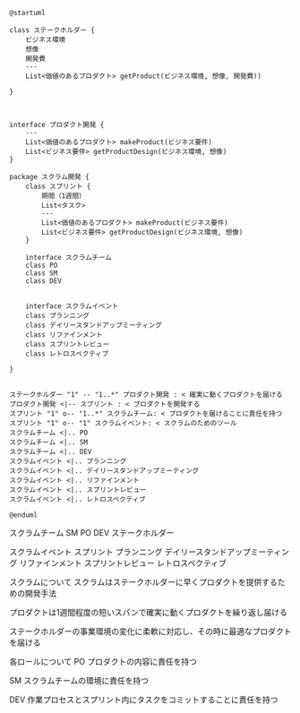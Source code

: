 


```puml
@startuml

class ステークホルダー {
    ビジネス環境
    想像
    開発費
    ---
    List<価値のあるプロダクト> getProduct(ビジネス環境, 想像, 開発費))
    
}



interface プロダクト開発 {
    ---
    List<価値のあるプロダクト> makeProduct(ビジネス要件)
    List<ビジネス要件> getProductDesign(ビジネス環境, 想像)
}

package スクラム開発 {
    class スプリント {
        期間（1週間）
        List<タスク>
        ---
        List<価値のあるプロダクト> makeProduct(ビジネス要件)
        List<ビジネス要件> getProductDesign(ビジネス環境, 想像)
    }

    interface スクラムチーム
    class PO
    class SM
    class DEV

    
    interface スクラムイベント
    class プランニング
    class デイリースタンドアップミーティング
    class リファインメント
    class スプリントレビュー
    class レトロスペクティブ

}


ステークホルダー "1" -- "1..*" プロダクト開発 : < 確実に動くプロダクトを届ける 
プロダクト開発 <|-- スプリント : < プロダクトを開発する
スプリント "1" o-- "1..*" スクラムチーム: < プロダクトを届けることに責任を持つ
スプリント "1" o-- "1" スクラムイベント: < スクラムのためのツール
スクラムチーム <|.. PO
スクラムチーム <|.. SM
スクラムチーム <|.. DEV
スクラムイベント <|.. プランニング
スクラムイベント <|.. デイリースタンドアップミーティング
スクラムイベント <|.. リファインメント
スクラムイベント <|.. スプリントレビュー
スクラムイベント <|.. レトロスペクティブ

@enduml
```

スクラムチーム
SM
PO
DEV
ステークホルダー

スクラムイベント
スプリント
プランニング
デイリースタンドアップミーティング
リファインメント
スプリントレビュー
レトロスペクティブ


スクラムについて
スクラムはステークホルダーに早くプロダクトを提供するための開発手法

プロダクトは1週間程度の短いスパンで確実に動くプロダクトを繰り返し届ける

ステークホルダーの事業環境の変化に柔軟に対応し、その時に最適なプロダクトを届ける

各ロールについて
PO
プロダクトの内容に責任を持つ

SM
スクラムチームの環境に責任を持つ

DEV
作業プロセスとスプリント内にタスクをコミットすることに責任を持つ


